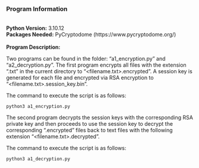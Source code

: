 <h3>Program Information</h3><br>
<b>Python Version:</b> 3.10.12<br>
<b>Packages Needed:</b> PyCryptodome (https://www.pycryptodome.org/)<br>
<br>
<b>Program Description:</b><br>
<p>
Two programs can be found in the folder: “a1_encryption.py” and “a2_decryption.py”. 
The first program encrypts all files with the extension “.txt” in the current directory to “&lt;filename.txt&gt;.encrypted”. A session key is generated for each file and encrypted via RSA encryption to “&lt;filename.txt&gt;.session_key.bin”.
</p>
<p>The command to execute the script is as follows: </p>
<code>python3 a1_encryption.py</code><br>

<p>
The second program decrypts the session keys with the corresponding RSA private key and then proceeds to use the session key to decrypt the corresponding “.encrypted” files back to text files with the following extension “&lt;filename.txt&gt;.decrypted”.
</p>
<p>The command to execute the script is as follows: </p>

<code>python3 a1_decryption.py</code>

